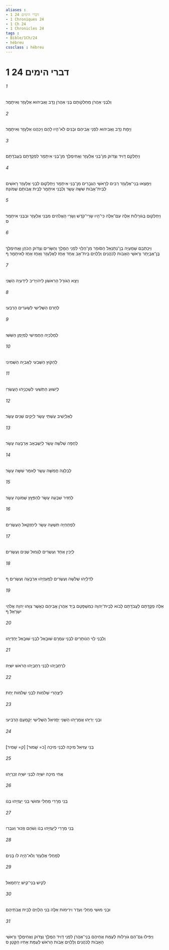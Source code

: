 ```yaml
---
aliases : 
- 1 דברי הימים 24
- 1 Chroniques 24
- 1 Ch 24
- 1 Chronicles 24
tags : 
- Bible/1Ch/24
- hébreu
cssclass : hébreu
---
```


# 1 דברי הימים 24

###### 1
וְלִבְנֵי אַהֲרֹן מַחְלְקֹותָם בְּנֵי אַהֲרֹן נָדָב וַאֲבִיהוּא אֶלְעָזָר וְאִיתָמָר׃
###### 2
וַיָּמָת נָדָב וַאֲבִיהוּא לִפְנֵי אֲבִיהֶם וּבָנִים לֹא־הָיוּ לָהֶם וַיְכַהֲנוּ אֶלְעָזָר וְאִיתָמָר׃
###### 3
וַיֶּחָלְקֵם דָּוִיד וְצָדֹוק מִן־בְּנֵי אֶלְעָזָר וַאֲחִימֶלֶךְ מִן־בְּנֵי אִיתָמָר לִפְקֻדָּתָם בַּעֲבֹדָתָם׃
###### 4
וַיִּמָּצְאוּ בְנֵי־אֶלְעָזָר רַבִּים לְרָאשֵׁי הַגְּבָרִים מִן־בְּנֵי אִיתָמָר וַיַּחְלְקוּם לִבְנֵי אֶלְעָזָר רָאשִׁים לְבֵית־אָבֹות שִׁשָּׁה עָשָׂר וְלִבְנֵי אִיתָמָר לְבֵית אֲבֹותָם שְׁמֹונָה׃
###### 5
וַיַּחְלְקוּם בְּגֹורָלֹות אֵלֶּה עִם־אֵלֶּה כִּי־הָיוּ שָׂרֵי־קֹדֶשׁ וְשָׂרֵי הָאֱלֹהִים מִבְּנֵי אֶלְעָזָר וּבִבְנֵי אִיתָמָר׃ ס
###### 6
וַיִּכְתְּבֵם שְׁמַעְיָה בֶן־נְתַנְאֵל הַסֹּופֵר מִן־הַלֵּוִי לִפְנֵי הַמֶּלֶךְ וְהַשָּׂרִים וְצָדֹוק הַכֹּהֵן וַאֲחִימֶלֶךְ בֶּן־אֶבְיָתָר וְרָאשֵׁי הָאָבֹות לַכֹּהֲנִים וְלַלְוִיִּם בֵּית־אָב אֶחָד אָחֻז לְאֶלְעָזָר וְאָחֻז אָחֻז לְאִיתָמָר׃ ף
###### 7
וַיֵּצֵא הַגֹּורָל הָרִאשֹׁון לִיהֹויָרִיב לִידַעְיָה הַשֵּׁנִי׃
###### 8
לְחָרִם הַשְּׁלִישִׁי לִשְׂעֹרִים הָרְבִעִי׃
###### 9
לְמַלְכִּיָּה הַחֲמִישִׁי לְמִיָּמִן הַשִּׁשִּׁי׃
###### 10
לְהַקֹּוץ הַשְּׁבִעִי לַאֲבִיָּה הַשְּׁמִינִי׃
###### 11
לְיֵשׁוּעַ הַתְּשִׁעִי לִשְׁכַנְיָהוּ הָעֲשִׂרִי׃
###### 12
לְאֶלְיָשִׁיב עַשְׁתֵּי עָשָׂר לְיָקִים שְׁנֵים עָשָׂר׃
###### 13
לְחֻפָּה שְׁלֹשָׁה עָשָׂר לְיֶשֶׁבְאָב אַרְבָּעָה עָשָׂר׃
###### 14
לְבִלְגָּה חֲמִשָּׁה עָשָׂר לְאִמֵּר שִׁשָּׁה עָשָׂר׃
###### 15
לְחֵזִיר שִׁבְעָה עָשָׂר לְהַפִּץֵּץ שְׁמֹונָה עָשָׂר׃
###### 16
לִפְתַחְיָה תִּשְׁעָה עָשָׂר לִיחֶזְקֵאל הָעֶשְׂרִים׃
###### 17
לְיָכִין אֶחָד וְעֶשְׂרִים לְגָמוּל שְׁנַיִם וְעֶשְׂרִים׃
###### 18
לִדְלָיָהוּ שְׁלֹשָׁה וְעֶשְׂרִים לְמַעַזְיָהוּ אַרְבָּעָה וְעֶשְׂרִים׃ ף
###### 19
אֵלֶּה פְקֻדָּתָם לַעֲבֹדָתָם לָבֹוא לְבֵית־יְהוָה כְּמִשְׁפָּטָם בְּיַד אַהֲרֹן אֲבִיהֶם כַּאֲשֶׁר צִוָּהוּ יְהוָה אֱלֹהֵי יִשְׂרָאֵל׃ ף
###### 20
וְלִבְנֵי לֵוִי הַנֹּותָרִים לִבְנֵי עַמְרָם שׁוּבָאֵל לִבְנֵי שׁוּבָאֵל יֶחְדְּיָהוּ׃
###### 21
לִרְחַבְיָהוּ לִבְנֵי רְחַבְיָהוּ הָרֹאשׁ יִשִּׁיָּה׃
###### 22
לַיִּצְהָרִי שְׁלֹמֹות לִבְנֵי שְׁלֹמֹות יָחַת׃
###### 23
וּבְנָי יְרִיָּהוּ אֲמַרְיָהוּ הַשֵּׁנִי יַחֲזִיאֵל הַשְּׁלִישִׁי יְקַמְעָם הָרְבִיעִי׃
###### 24
בְּנֵי עֻזִּיאֵל מִיכָה לִבְנֵי מִיכָה [כ= שָׁמוּר] [ק= שָׁמִיר]׃
###### 25
אֲחִי מִיכָה יִשִּׁיָּה לִבְנֵי יִשִּׁיָּה זְכַרְיָהוּ׃
###### 26
בְּנֵי מְרָרִי מַחְלִי וּמוּשִׁי בְּנֵי יַעֲזִיָּהוּ בְנֹו׃
###### 27
בְּנֵי מְרָרִי לְיַעֲזִיָּהוּ בְנֹו וְשֹׁהַם וְזַכּוּר וְעִבְרִי׃
###### 28
לְמַחְלִי אֶלְעָזָר וְלֹא־הָיָה לֹו בָּנִים׃
###### 29
לְקִישׁ בְּנֵי־קִישׁ יְרַחְמְאֵל׃
###### 30
וּבְנֵי מוּשִׁי מַחְלִי וְעֵדֶר וִירִימֹות אֵלֶּה בְּנֵי הַלְוִיִּם לְבֵית אֲבֹתֵיהֶם׃
###### 31
וַיַּפִּילוּ גַם־הֵם גֹּורָלֹות לְעֻמַּת אֲחֵיהֶם בְּנֵי־אַהֲרֹן לִפְנֵי דָוִיד הַמֶּלֶךְ וְצָדֹוק וַאֲחִימֶלֶךְ וְרָאשֵׁי הָאָבֹות לַכֹּהֲנִים וְלַלְוִיִּם אָבֹות הָרֹאשׁ לְעֻמַּת אָחִיו הַקָּטָן׃ ס
